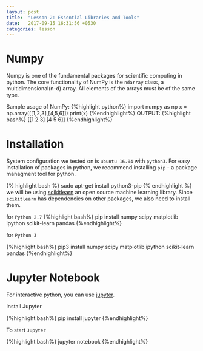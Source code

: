 ```yaml
---
layout: post
title:  "Lesson-2: Essential Libraries and Tools"
date:   2017-09-15 16:31:56 +0530
categories: lesson
---
```

# Numpy

Numpy is one of the fundamental packages for scientific computing in python. The core functionality of NumPy is the `ndarray` class, a multidimensional(n-d) array. All elements of the arrays must be of the same type. 

Sample usage of NumPy:
{%highlight python%}
import numpy as np
x = np.array([[1,2,3],[4,5,6]])
print(x)
{%endhighlight%}
OUTPUT: 
{%highlight bash%}
[[1 2 3]
 [4 5 6]]
{%endhighlight%}
# Installation
System configuration we tested on is  `ubuntu 16.04` with `python3`. For easy installation of packages in python, we recommend installing `pip` - a package managment tool for python. 

{% highlight bash %}
sudo apt-get install python3-pip
{% endhighlight %}
we will be using [scikitlearn](http://scikit-learn.org/stable/index.html) an open source machine learning library. Since `scikitlearn` has dependencies on other packages, we also need to install them.

for `Python 2.7` 
{%highlight bash%}
pip install numpy scipy matplotlib ipython scikit-learn pandas
{%endhighlight%}

for `Python 3` 

{%highlight bash%}
pip3 install numpy scipy matplotlib ipython scikit-learn pandas
{%endhighlight%}

# Jupyter Notebook
For interactive python, you can use [jupyter](http://jupyter.org/).

Install Jupyter

{%highlight bash%}
pip install jupyter
{%endhighlight%}

To start `Jupyter`

{%highlight bash%}
jupyter notebook
{%endhighlight%}

